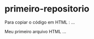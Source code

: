 # primeiro-repositorio

Para copiar o código em HTML :
 ...
<html>
 <hl>Meu primeiro arquivo HTML</hl>
 </html>
 ...
